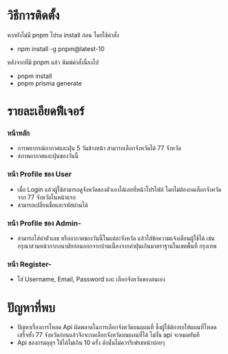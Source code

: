 # วิธีการติดตั้ง
หากยังไม่มี pnpm โปรด install ก่อน โดยใช้คำสั่ง
- npm install -g pnpm@latest-10

หลังจากที่มี pnpm แล้ว พิมพ์คำสั่งนี้ลงไป
- pnpm install
- pnpm prisma generate

# รายละเอียดฟีเจอร์
### หน้าหลัก
- การพยากรณ์อากาศและฝุ่น 5 วันข้างหน้า สามารถเลือกจังหวัดได้ 77 จังหวัด
- สภาพอากาศและฝุ่นของวันนี้

### หน้า Profile ของ User
- เมื่อ Login แล้วผู้ใช้สามารถดูจังหวัดของตัวเองได้เลยที่หน้าโปรไฟล์ โดยไม่ต้องกดเลือกจังหวัดจาก 77 จังหวัดในหน้าแรก
- สามารถเปลี่ยนชื่อและรหัสผ่านได้

### หน้า Profile ของ Admin-
- สามารถใส่ค่าตัวเลข หรืออากาศของวันนี้ในแต่ละจังหวัด แล้วใส่ข้อความแจ้งเตือนผู้ใช้ได้ เช่น กรุณาสวมหน้ากากอนามัยก่อนออกจากบ้านเนื่องจากค่าฝุ่นเกินมาตราฐานในเขตพื้นที่ กรุงเทพ

### หน้า Register-
- ใส่ Username, Email, Password และ เลือกจังหวัดของตนเอง

# ปัญหาที่พบ
- ปัญหาเรื่องการโหลด Api ผิดพลาดในการเลือกจังหวัดบนแผนที่ ซึ่งผู้ใช้ต้องรอให้แผนที่โหลดเสร็จทั้ง 77 จังหวัดก่อนแล้วจึงจะกดเลือกจังหวัดบนแผนที่ได้ ไม่งั้น api จะหมดทันที
- Api ของกรมอุตุฯ ใช้ได้ไม่เกิน 10 ครั้ง ดังนั้นไม่ควรรีเฟรชหน้าบ่อยๆ
  
